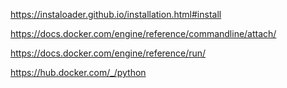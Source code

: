 https://instaloader.github.io/installation.html#install

https://docs.docker.com/engine/reference/commandline/attach/

https://docs.docker.com/engine/reference/run/

https://hub.docker.com/_/python



